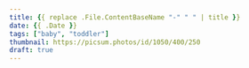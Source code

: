 ```yaml
---
title: {{ replace .File.ContentBaseName "-" " " | title }}
date: {{ .Date }}
tags: ["baby", "toddler"]
thumbnail: https://picsum.photos/id/1050/400/250
draft: true
---
```


